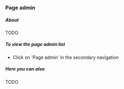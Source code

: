 ### Page admin

##### About

TODO

##### To view the page admin list

* Click on 'Page admin' in the secondary navigation

##### Here you can also

TODO
